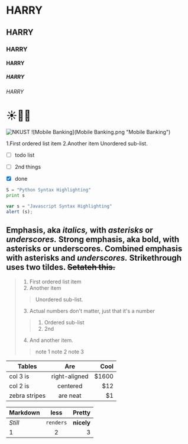 # HARRY
## HARRY
### HARRY
#### HARRY
##### HARRY
###### HARRY

# :sunny::dog::shit:

![NKUST](NKUS.png "NKUST")
![Mobile Banking](Mobile Banking.png "Mobile Banking")

1.First ordered list item
2.Another item
Unordered sub-list.


- [ ] todo list 
- [ ] 2nd things
- [x] done


```python
S = "Python Syntax Highlighting"
print s
```
```javascript
var s = "Javascript Syntax Highlighting"
alert (s);
```

Emphasis, aka *italics,* with *asterisks* or *underscores.*
Strong emphasis, aka bold, with **asterisks** or **underscores.**
Combined emphasis with **asterisks and *underscores.***
Strikethrough uses two tildes. ~~Setateh this.~~
---

> 1. First ordered list item
> 2. Another item
>>  Unordered sub-list.
> 3. Actual numbers don't matter, just that it's a number
>> 1. Ordered sub-list
>> 2. 2nd
> 4. And another item.
>> note 1
>> note 2
>> note 3

| Tables        | Are           | Cool  |
| ------------- |:-------------:| ----:|
| col 3 is      | right-aligned | $1600 |
| col 2 is      |   centered    |   $12 |
| zebra stripes |    are neat   |    $1 |

| Markdown      | less          | Pretty|
| ------------- |:-------------:| -----:|
| *Still*       | `renders`     | **nicely**|
| 1             | 2             | 3|
